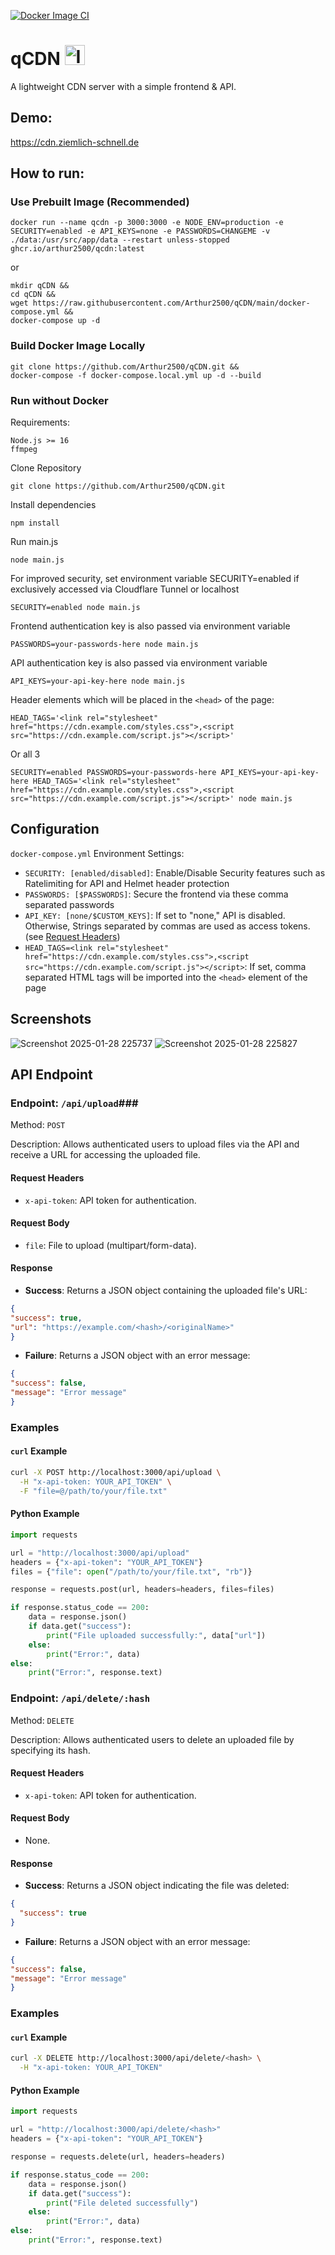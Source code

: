 [![Docker Image CI](https://github.com/Arthur2500/qCDN/actions/workflows/docker-image.yml/badge.svg)](https://github.com/Arthur2500/qCDN/actions/workflows/docker-image.yml)
# qCDN <img src="https://github.com/Arthur2500/qCDN/raw/main/public/icon/favicon.ico" alt="Icon" width="32"/>
A lightweight CDN server with a simple frontend & API.

## Demo:
https://cdn.ziemlich-schnell.de

## How to run:
### Use Prebuilt Image (Recommended)
```
docker run --name qcdn -p 3000:3000 -e NODE_ENV=production -e SECURITY=enabled -e API_KEYS=none -e PASSWORDS=CHANGEME -v ./data:/usr/src/app/data --restart unless-stopped ghcr.io/arthur2500/qcdn:latest
```
or
```
mkdir qCDN &&
cd qCDN &&
wget https://raw.githubusercontent.com/Arthur2500/qCDN/main/docker-compose.yml &&
docker-compose up -d
```

### Build Docker Image Locally
```
git clone https://github.com/Arthur2500/qCDN.git &&
docker-compose -f docker-compose.local.yml up -d --build
```

### Run without Docker
Requirements:
```
Node.js >= 16
ffmpeg
```

Clone Repository
```
git clone https://github.com/Arthur2500/qCDN.git
```

Install dependencies
```
npm install
```

Run main.js
```
node main.js
```

For improved security, set environment variable SECURITY=enabled if exclusively accessed via Cloudflare Tunnel or localhost
```
SECURITY=enabled node main.js
```

Frontend authentication key is also passed via environment variable
```
PASSWORDS=your-passwords-here node main.js
```

API authentication key is also passed via environment variable
```
API_KEYS=your-api-key-here node main.js
```

Header elements which will be placed in the `<head>` of the page:
```
HEAD_TAGS='<link rel="stylesheet" href="https://cdn.example.com/styles.css">,<script src="https://cdn.example.com/script.js"></script>'
```

Or all 3
```
SECURITY=enabled PASSWORDS=your-passwords-here API_KEYS=your-api-key-here HEAD_TAGS='<link rel="stylesheet" href="https://cdn.example.com/styles.css">,<script src="https://cdn.example.com/script.js"></script>' node main.js
```

## Configuration
`docker-compose.yml` Environment Settings:
- `SECURITY: [enabled/disabled]`: Enable/Disable Security features such as Ratelimiting for API and Helmet header protection
- `PASSWORDS: [$PASSWORDS]`: Secure the frontend via these comma separated passwords
- `API_KEY: [none/$CUSTOM_KEYS]`: If set to "none," API is disabled. Otherwise, Strings separated by commas are used as access tokens. (see [Request Headers](#request-headers))
- `HEAD_TAGS=<link rel="stylesheet" href="https://cdn.example.com/styles.css">,<script src="https://cdn.example.com/script.js"></script>`: If set, comma separated HTML tags will be imported into the `<head>` element of the page


## Screenshots
![Screenshot 2025-01-28 225737](https://github.com/user-attachments/assets/9ac70af6-52f9-4df4-986c-39b6967a969d)
![Screenshot 2025-01-28 225827](https://github.com/user-attachments/assets/734168ae-b2ba-4e65-81cc-a1379e23fa19)

## API Endpoint

### Endpoint: `/api/upload`###

Method: `POST`

Description: Allows authenticated users to upload files via the API and receive a URL for accessing the uploaded file.

#### Request Headers

- `x-api-token`: API token for authentication.

#### Request Body

- `file`: File to upload (multipart/form-data).

#### Response

- **Success**: Returns a JSON object containing the uploaded file's URL:
```json
{
"success": true,
"url": "https://example.com/<hash>/<originalName>"
}
```

- **Failure**: Returns a JSON object with an error message:
```json
{
"success": false,
"message": "Error message"
}
```

### Examples

#### `curl` Example

```sh
curl -X POST http://localhost:3000/api/upload \
  -H "x-api-token: YOUR_API_TOKEN" \
  -F "file=@/path/to/your/file.txt"
```

#### Python Example

```python
import requests

url = "http://localhost:3000/api/upload"
headers = {"x-api-token": "YOUR_API_TOKEN"}
files = {"file": open("/path/to/your/file.txt", "rb")}

response = requests.post(url, headers=headers, files=files)

if response.status_code == 200:
    data = response.json()
    if data.get("success"):
        print("File uploaded successfully:", data["url"])
    else:
        print("Error:", data)
else:
    print("Error:", response.text)
```

### Endpoint: `/api/delete/:hash` ###

Method: `DELETE`

Description: Allows authenticated users to delete an uploaded file by specifying its hash.

#### Request Headers

- `x-api-token`: API token for authentication.

#### Request Body

- None.

#### Response

- **Success**: Returns a JSON object indicating the file was deleted:
```json
{
  "success": true
}
```

- **Failure**: Returns a JSON object with an error message:
```json
{
"success": false,
"message": "Error message"
}
```

### Examples

#### `curl` Example

```sh
curl -X DELETE http://localhost:3000/api/delete/<hash> \
  -H "x-api-token: YOUR_API_TOKEN"
```

#### Python Example

```python
import requests

url = "http://localhost:3000/api/delete/<hash>"
headers = {"x-api-token": "YOUR_API_TOKEN"}

response = requests.delete(url, headers=headers)

if response.status_code == 200:
    data = response.json()
    if data.get("success"):
        print("File deleted successfully")
    else:
        print("Error:", data)
else:
    print("Error:", response.text)
```
